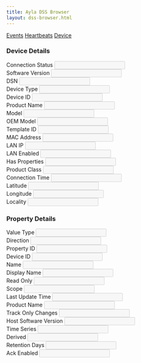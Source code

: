 ```yaml
---
title: Ayla DSS Browser
layout: dss-browser.html
---
```


<nav>
<div class="nav nav-tabs" id="nav-tab" role="tablist">
<a class="nav-item nav-link active" data-toggle="tab" href="#events-page" role="tab">Events</a>
<a class="nav-item nav-link" data-toggle="tab" href="#heartbeats-page" role="tab">Heartbeats</a>
<a class="nav-item nav-link" data-toggle="tab" href="#device-page" role="tab">Device</a>
</div>
</nav>

<div class="tab-content">

<!-- BEGIN EVENTS PAGE -->
<div class="tab-pane fade show active" id="events-page" role="tabpanel">
</div>
<!-- END EVENTS PAGE -->

<!-- BEGIN HEARTBEATS PAGE -->
<div class="tab-pane fade show" id="heartbeats-page" role="tabpanel">
</div>
<!-- END HEARTBEATS PAGE -->

<!-- BEGIN DEVICES PAGE -->
<div class="tab-pane fade" id="device-page" role="tabpanel">
  <div class="row">
    <div class="col-md-6">
      <div class="row">
        <div class="col-md-12">
          <h3>Device Details</h3>
          <label>Connection Status</label>
          <input type="text" class="form-control form-control-sm" id="device-connection-status" disabled="true">
        </div>
      </div>
      <div class="row">
        <div class="col-md-12">
          <label>Software Version</label>
          <input type="text" class="form-control form-control-sm" id="device-software-version" disabled="true">
        </div>
      </div>
      <div class="row">
        <div class="col-md-12">
          <label>DSN</label>
          <input type="text" class="form-control form-control-sm" id="device-dsn" disabled="true">
        </div>
      </div>
      <div class="row">
        <div class="col-md-12">
          <label>Device Type</label>
          <input type="text" class="form-control form-control-sm" id="device-type" disabled="true">
        </div>
      </div>
      <div class="row">
        <div class="col-md-12">
          <label>Device ID</label>
          <input type="text" class="form-control form-control-sm" id="device-id" disabled="true">
        </div>
      </div>
      <div class="row">
        <div class="col-md-12">
          <label>Product Name</label>
          <input type="text" class="form-control form-control-sm" id="device-product-name" disabled="true">
        </div>
      </div>
      <div class="row">
        <div class="col-md-12">
          <label>Model</label>
          <input type="text" class="form-control form-control-sm" id="device-model" disabled="true">
        </div>
      </div>
      <div class="row">
        <div class="col-md-12">
          <label>OEM Model</label>
          <input type="text" class="form-control form-control-sm" id="device-oem-model" disabled="true">
        </div>
      </div>
      <div class="row">
        <div class="col-md-12">
          <label>Template ID</label>
          <input type="text" class="form-control form-control-sm" id="device-template-id" disabled="true">
        </div>
      </div>
      <div class="row">
        <div class="col-md-12">
          <label>MAC Address</label>
          <input type="text" class="form-control form-control-sm" id="device-mac-address" disabled="true">
        </div>
      </div>
      <div class="row">
        <div class="col-md-12">
          <label>LAN IP</label>
          <input type="text" class="form-control form-control-sm" id="device-lan-ip" disabled="true">
        </div>
      </div>
      <div class="row">
        <div class="col-md-12">
          <label>LAN Enabled</label>
          <input type="text" class="form-control form-control-sm" id="device-lan-enabled" disabled="true">
        </div>
      </div>
      <div class="row">
        <div class="col-md-12">
          <label>Has Properties</label>
          <input type="text" class="form-control form-control-sm" id="device-has-properties" disabled="true">
        </div>
      </div>
      <div class="row">
        <div class="col-md-12">
          <label>Product Class</label>
          <input type="text" class="form-control form-control-sm" id="device-product-class" disabled="true">
        </div>
      </div>
      <div class="row">
        <div class="col-md-12">
          <label>Connection Time</label>
          <input type="text" class="form-control form-control-sm" id="device-connection-time" disabled="true">
        </div>
      </div>
      <div class="row">
        <div class="col-md-12">
          <label>Latitude</label>
          <input type="text" class="form-control form-control-sm" id="device-latitude" disabled="true">
        </div>
      </div>
      <div class="row">
        <div class="col-md-12">
          <label>Longitude</label>
          <input type="text" class="form-control form-control-sm" id="device-longitude" disabled="true">
        </div>
      </div>
      <div class="row">
        <div class="col-md-12">
          <label>Locality</label>
          <input type="text" class="form-control form-control-sm" id="device-locality" disabled="true">
        </div>
      </div>
    </div>
    <div class="col-md-6">
      <div class="row">
        <div class="col-md-12">
          <h3>Property Details</h3>
          <label>Value Type</label>
          <input type="text" class="form-control form-control-sm" id="property-value-type" disabled="true">
        </div>
      </div>
      <div class="row">
        <div class="col-md-12">
          <label>Direction</label>
          <input type="text" class="form-control form-control-sm" id="property-direction" disabled="true">
        </div>
      </div>
      <div class="row">
        <div class="col-md-12">
          <label>Property ID</label>
          <input type="text" class="form-control form-control-sm" id="property-id" disabled="true">
        </div>
      </div>
      <div class="row">
        <div class="col-md-12">
          <label>Device ID</label>
          <input type="text" class="form-control form-control-sm" id="property-device-id" disabled="true">
        </div>
      </div>
      <div class="row">
        <div class="col-md-12">
          <label>Name</label>
          <input type="text" class="form-control form-control-sm" id="property-db-name" disabled="true">
        </div>
      </div>
      <div class="row">
        <div class="col-md-12">
          <label>Display Name</label>
          <input type="text" class="form-control form-control-sm" id="property-display-name" disabled="true">
        </div>
      </div>
      <div class="row">
        <div class="col-md-12">
          <label>Read Only</label>
          <input type="text" class="form-control form-control-sm" id="property-read-only" disabled="true">
        </div>
      </div>
      <div class="row">
        <div class="col-md-12">
          <label>Scope</label>
          <input type="text" class="form-control form-control-sm" id="property-scope" disabled="true">
        </div>
      </div>
      <div class="row">
        <div class="col-md-12">
          <label>Last Update Time</label>
          <input type="text" class="form-control form-control-sm" id="property-last-update-time" disabled="true">
        </div>
      </div>
      <div class="row">
        <div class="col-md-12">
          <label>Product Name</label>
          <input type="text" class="form-control form-control-sm" id="property-product-name" disabled="true">
        </div>
      </div>
      <div class="row">
        <div class="col-md-12">
          <label>Track Only Changes</label>
          <input type="text" class="form-control form-control-sm" id="property-track-only-changes" disabled="true">
        </div>
      </div>
      <div class="row">
        <div class="col-md-12">
          <label>Host Software Version</label>
          <input type="text" class="form-control form-control-sm" id="property-host-software-version" disabled="true">
        </div>
      </div>
      <div class="row">
        <div class="col-md-12">
          <label>Time Series</label>
          <input type="text" class="form-control form-control-sm" id="property-time-series" disabled="true">
        </div>
      </div>
      <div class="row">
        <div class="col-md-12">
          <label>Derived</label>
          <input type="text" class="form-control form-control-sm" id="property-derived" disabled="true">
        </div>
      </div>
      <div class="row">
        <div class="col-md-12">
          <label>Retention Days</label>
          <input type="text" class="form-control form-control-sm" id="property-retention-days" disabled="true">
        </div>
      </div>
      <div class="row">
        <div class="col-md-12">
          <label>Ack Enabled</label>
          <input type="text" class="form-control form-control-sm" id="property-ack-enabled" disabled="true">
        </div>
      </div>
    </div>
  </div>
</div>
<!-- END DEVICES PAGE -->

</div>
